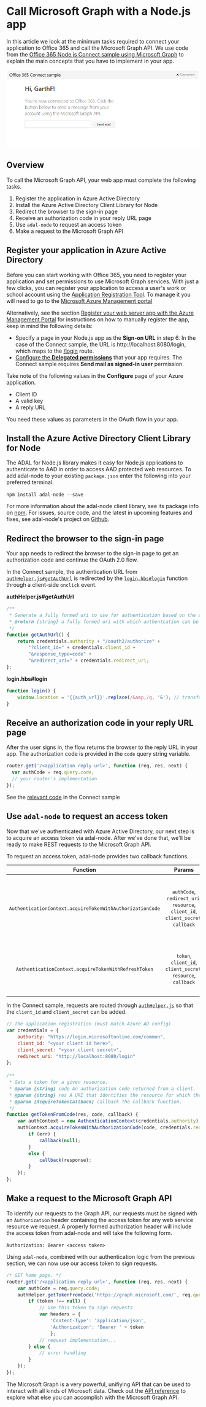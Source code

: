 # Call Microsoft Graph with a Node.js app

In this article we look at the minimum tasks required to connect your application to Office 365 and call the Microsoft Graph API. We use code from the [Office 365 Node.js Connect sample using Microsoft Graph](https://github.com/microsoftgraph/nodejs-connect-rest-sample) to explain the main concepts that you have to implement in your app.

![Office 365 Node.js Connect sample screenshot](./images/web-screenshot.png)

## Overview

To call the Microsoft Graph API, your web app must complete the following tasks.

1. Register the application in Azure Active Directory 
2. Install the Azure Active Directory Client Library for Node
3. Redirect the browser to the sign-in page
4. Receive an authorization code in your reply URL page
5. Use `adal-node` to request an access token
6. Make a request to the Microsoft Graph API

<!--<a name="register"/>-->
## Register your application in Azure Active Directory

Before you can start working with Office 365, you need to register your application and set permissions to use Microsoft Graph services.
With just a few clicks, you can register your application to access a user's work or school account using the [Application Registration Tool](https://dev.office.com/app-registration). To manage it you will need to go to the [Microsoft Azure Management portal](https://manage.windowsazure.com)

Alternatively, see the section [Register your web server app with the Azure Management Portal](https://msdn.microsoft.com/office/office365/HowTo/add-common-consent-manually#bk_RegisterServerApp) for instructions on how to manually register the app, keep in mind the following details:

* Specify a page in your Node.js app as the **Sign-on URL** in step 6. In the case of the Connect sample, the URL is http://localhost:8080/login, which maps to the [/login](https://github.com/microsoftgraph/nodejs-connect-rest-sample/blob/master/routes/index.js#L33) route.
* [Configure the **Delegated permissions**](https://github.com/microsoftgraph/nodejs-connect-rest-sample/wiki/Grant-permissions-to-the-Connect-application-in-Azure) that your app requires. The Connect sample requires **Send mail as signed-in user** permission.

Take note of the following values in the **Configure** page of your Azure application.

* Client ID
* A valid key
* A reply URL

You need these values as parameters in the OAuth flow in your app.

<!--<a name="adal">-->
## Install the Azure Active Directory Client Library for Node

The ADAL for Node.js library makes it easy for Node.js applications to authenticate to AAD in order to access AAD protected web resources.
To add adal-node to your existing `package.json` enter the following into your preferred terminal.

`npm install adal-node --save`

For more information about the adal-node client library, see its package info on [npm](https://www.npmjs.com/package/adal-node).
For issues, source code, and the latest in upcoming features and fixes, see adal-node's project on [Github](https://github.com/AzureAD/azure-activedirectory-library-for-nodejs).

<!--<a name="redirect"/>-->
## Redirect the browser to the sign-in page

Your app needs to redirect the browser to the sign-in page to get an authorization code and continue the OAuth 2.0 flow.

In the Connect sample, the authentication URL from [`authHelper.js#getAuthUrl`](https://github.com/microsoftgraph/nodejs-connect-rest-sample/blob/master/authHelper.js#L17) is redirected by the [`login.hbs#login`](https://github.com/microsoftgraph/nodejs-connect-rest-sample/blob/master/views/login.hbs#L2) function through a client-side `onclick` event.

**authHelper.js#getAuthUrl**
```javascript
/**
 * Generate a fully formed uri to use for authentication based on the supplied resource argument
 * @return {string} a fully formed uri with which authentcation can be completed
 */
function getAuthUrl() {
    return credentials.authority + "/oauth2/authorize" +
        "?client_id=" + credentials.client_id +
        "&response_type=code" +
        "&redirect_uri=" + credentials.redirect_uri;
};
```

**login.hbs#login**
```javascript
function login() {
	window.location = '{{auth_url}}'.replace(/&amp;/g, '&'); // transform HTML special char from .hbs template rendering
}
```

<!--<a name="authcode"/>-->
## Receive an authorization code in your reply URL page

After the user signs in, the flow returns the browser to the reply URL in your app. The authorization code is provided in the `code` query string variable.

```javascript
router.get('/<application reply url>', function (req, res, next) {
  var authCode = req.query.code;
  // your router's implementation
});
```

See the [relevant code](https://github.com/microsoftgraph/nodejs-connect-rest-sample/blob/master/routes/index.js#L34) in the Connect sample

<!--<a name="accesstoken"/>-->
## Use `adal-node` to request an access token

Now that we've authenticated with Azure Active Directory, our next step is to acquire an access token via adal-node. After we've done that, we'll be ready to make REST requests to the Microsoft Graph API.

To request an access token, adal-node provides two callback functions.

|                          Function                         |                                      Params                                      | Description                                                                                             |
|:---------------------------------------------------------:|:--------------------------------------------------------------------------------:|---------------------------------------------------------------------------------------------------------|
| `AuthenticationContext.acquireTokenWithAuthorizationCode` | `authCode`, `redirect_uri`, `resource`, `client_id`, `client_secret`, `callback` | provides an access token for a specified resource based on the authorization code returned during login |
| `AuthenticationContext.acquireTokenWithRefreshToken`      | `token`, `client_id`, `client_secret`, `resource`, `callback`                    | provides an access token for a specified resourced based on a refresh token                             |

In the Connect sample, requests are routed through [`authHelper.js`](https://github.com/microsoftgraph/nodejs-connect-rest-sample/blob/master/authHelper.js) so that the `client_id` and `client_secret` can be added.

```javascript
// The application registration (must match Azure AD config)
var credentials = {
    authority: "https://login.microsoftonline.com/common",
    client_id: "<your client id here>",
    client_secret: "<your client secret>",
    redirect_uri: "http://localhost:8080/login"
};

/**
 * Gets a token for a given resource.
 * @param {string} code An authorization code returned from a client.
 * @param {string} res A URI that identifies the resource for which the token is valid.
 * @param {AcquireTokenCallback} callback The callback function.
 */
function getTokenFromCode(res, code, callback) {
    var authContext = new AuthenticationContext(credentials.authority);
    authContext.acquireTokenWithAuthorizationCode(code, credentials.redirect_uri, res, credentials.client_id, credentials.client_secret, function (err, response) {
        if (err) {
            callback(null);
        }
        else {
            callback(response);
        }
    });
};
```

<!--<a name="request"/>-->
## Make a request to the Microsoft Graph API

To identify our requests to the Graph API, our requests must be signed with an `Authorization` header containing the access token for any web service resource we request. A properly formed authorization header will include the access token from adal-node and will take the following form.

`Authorization: Bearer <access token>`

Using `adal-node`, combined with our authentication logic from the previous section, we can now use our access token to sign requests.

```javascript
/* GET home page. */
router.get('/<application reply url>', function (req, res, next) {
    var authCode = req.query.code;
    authHelper.getTokenFromCode('https://graph.microsoft.com/', req.query.code, function (token) {
        if (token !== null) {
            // Use this token to sign requests
            var headers = {
                'Content-Type': 'application/json',
                'Authorization': 'Bearer ' + token
                };
            // request implementation...
        } else {
            // error handling
        }
    });
});
```

The Microsoft Graph is a very powerful, unifiying API that can be used to interact with all kinds of Microsoft data. Check out the [API reference](http://graph.microsoft.io/docs/api-reference/v1.0) to explore what else you can accomplish with the Microsoft Graph API.

<!--## Additional resources

- [Office 365 Node.js Connect sample using Microsoft Graph](https://github.com/OfficeDev/O365-Nodejs-Unified-API-Connect)-->

